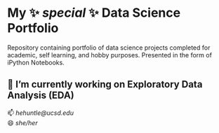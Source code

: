 # My ✨ _special_ ✨ Data Science Portfolio


Repository containing portfolio of data science projects completed for academic, self learning, and hobby purposes. Presented in the form of iPython Notebooks. 

## 🔭 I’m currently working on Exploratory Data Analysis (EDA)


📫 _hehuntle@ucsd.edu_
<br/>
😄 _she/her_

